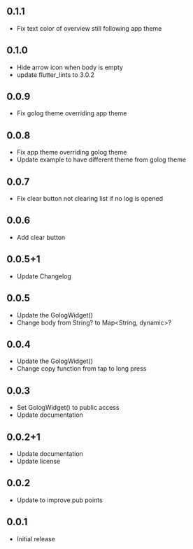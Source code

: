 ## 0.1.1

* Fix text color of overview still following app theme

## 0.1.0

* Hide arrow icon when body is empty
* update flutter_lints to 3.0.2

## 0.0.9

* Fix golog theme overriding app theme

## 0.0.8

* Fix app theme overriding golog theme
* Update example to have different theme from golog theme

## 0.0.7

* Fix clear button not clearing list if no log is opened

## 0.0.6

* Add clear button

## 0.0.5+1

* Update Changelog

## 0.0.5

* Update the GologWidget()
* Change body from String? to Map<String, dynamic>?

## 0.0.4

* Update the GologWidget()
* Change copy function from tap to long press

## 0.0.3

* Set GologWidget() to public access
* Update documentation

## 0.0.2+1

* Update documentation
* Update license

## 0.0.2

* Update to improve pub points

## 0.0.1

* Initial release
